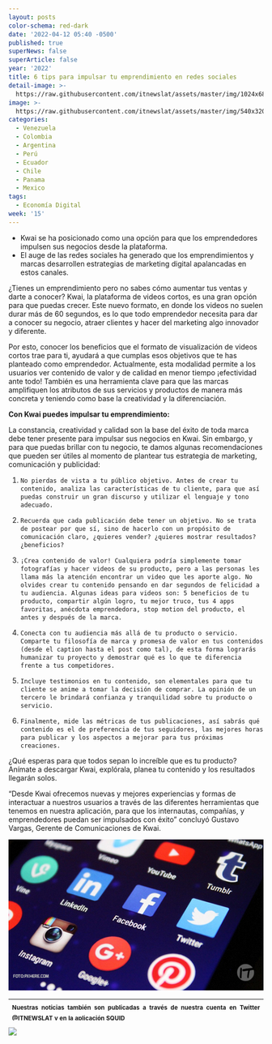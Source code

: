 ```yaml
---
layout: posts
color-schema: red-dark
date: '2022-04-12 05:40 -0500'
published: true
superNews: false
superArticle: false
year: '2022'
title: 6 tips para impulsar tu emprendimiento en redes sociales
detail-image: >-
  https://raw.githubusercontent.com/itnewslat/assets/master/img/1024x680/Las-Redes-Sociales-g.jpg
image: >-
  https://raw.githubusercontent.com/itnewslat/assets/master/img/540x320/Las-Redes-Sociales-p.jpg
categories:
  - Venezuela
  - Colombia
  - Argentina
  - Perú
  - Ecuador
  - Chile
  - Panama
  - Mexico
tags:
  - Economía Digital
week: '15'
---
```

- Kwai se ha posicionado como una opción para que los emprendedores impulsen sus negocios desde la plataforma.
- El auge de las redes sociales ha generado que los emprendimientos y marcas desarrollen estrategias de marketing digital apalancadas en estos canales.

 ¿Tienes un emprendimiento pero no sabes cómo aumentar tus ventas y darte a conocer? Kwai, la plataforma de videos cortos, es una gran opción para que puedas crecer. Este nuevo formato, en donde los videos no suelen durar más de 60 segundos, es lo que todo emprendedor necesita para dar a conocer su negocio, atraer clientes y hacer del marketing algo innovador y diferente. 
 
Por esto, conocer los beneficios que el formato de visualización de videos cortos trae para ti, ayudará a que cumplas esos objetivos que te has planteado como emprendedor. Actualmente, esta modalidad permite a los usuarios ver contenido de valor y de calidad en menor tiempo ¡efectividad ante todo! También es una herramienta clave para que las marcas amplifiquen los atributos de sus servicios y productos de manera más concreta y teniendo como base la creatividad y la diferenciación.
 
**Con Kwai puedes impulsar tu emprendimiento:**
 
La constancia, creatividad y calidad son la base del éxito de toda marca debe tener presente para impulsar sus negocios en Kwai. Sin embargo, y para que puedas brillar con tu negocio, te damos algunas recomendaciones que pueden ser útiles al momento de plantear tus estrategia de marketing, comunicación y publicidad:
 
1.     No pierdas de vista a tu público objetivo. Antes de crear tu contenido, analiza las características de tu cliente, para que así puedas construir un gran discurso y utilizar el lenguaje y tono adecuado.
2.     Recuerda que cada publicación debe tener un objetivo. No se trata de postear por que sí, sino de hacerlo con un propósito de comunicación claro, ¿quieres vender? ¿quieres mostrar resultados? ¿beneficios? 
3.     ¡Crea contenido de valor! Cualquiera podría simplemente tomar fotografías y hacer videos de su producto, pero a las personas les llama más la atención encontrar un video que les aporte algo. No olvides crear tu contenido pensando en dar segundos de felicidad a tu audiencia. Algunas ideas para videos son: 5 beneficios de tu producto, compartir algún logro, tu mejor truco, tus 4 apps favoritas, anécdota emprendedora, stop motion del producto, el  antes y después de la marca.   
4.     Conecta con tu audiencia más allá de tu producto o servicio. Comparte tu filosofía de marca y promesa de valor en tus contenidos (desde el caption hasta el post como tal), de esta forma lograrás humanizar tu proyecto y demostrar qué es lo que te diferencia frente a tus competidores. 
5.     Incluye testimonios en tu contenido, son elementales para que tu cliente se anime a tomar la decisión de comprar. La opinión de un tercero le brindará confianza y tranquilidad sobre tu producto o servicio. 
6.     Finalmente, mide las métricas de tus publicaciones, así sabrás qué contenido es el de preferencia de tus seguidores, las mejores horas para publicar y los aspectos a mejorar para tus próximas creaciones. 
 
¿Qué esperas para que todos sepan lo increíble que es tu producto? Anímate a descargar Kwai, explórala, planea tu contenido y los resultados llegarán solos.
 
“Desde Kwai ofrecemos nuevas y mejores experiencias y formas de interactuar a nuestros usuarios a través de las diferentes herramientas que tenemos en nuestra aplicación, para que los internautas, compañías, y emprendedores puedan ser impulsados con éxito” concluyó Gustavo Vargas, Gerente de Comunicaciones de Kwai.
 
 
![](https://raw.githubusercontent.com/itnewslat/assets/master/img/540x320/Las-Redes-Sociales-p.jpg)

<table style="height: 42px;" width="569">
<tbody>
<tr>
<td style="text-align: justify;"><sub><strong>Nuestras noticias también son publicadas a través de nuestra cuenta en Twitter <a href="https://twitter.com/itnewslat?lang=es">@ITNEWSLAT</a> y en la aplicación <a href="https://squidapp.co/en/">SQUID</a></strong></sub></td>
</tr>
</tbody>
</table>

<img src="https://tracker.metricool.com/c3po.jpg?hash=56f88a41e39ab42c063cc51676587a04"/>